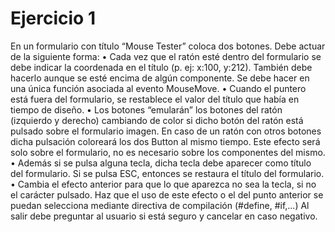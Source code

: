 ﻿# Ejercicio 1
En un formulario con título “Mouse Tester” coloca dos botones. Debe actuar de 
la siguiente forma:
• Cada vez que el ratón esté dentro del formulario se debe indicar la 
coordenada en el título (p. ej: x:100, y:212). También debe hacerlo aunque
se esté encima de algún componente. Se debe hacer en una única función 
asociada al evento MouseMove.
• Cuando el puntero está fuera del formulario, se restablece el valor del 
título que había en tiempo de diseño.
• Los botones “emularán” los botones del ratón (izquierdo y derecho) 
cambiando de color si dicho botón del ratón está pulsado sobre el 
formulario imagen. En caso de un ratón con otros botones dicha pulsación 
coloreará los dos Button al mismo tiempo. Este efecto será solo sobre el 
formulario, no es necesario sobre los componentes del mismo.
• Además si se pulsa alguna tecla, dicha tecla debe aparecer como título del
formulario. Si se pulsa ESC, entonces se restaura el título del formulario. 
• Cambia el efecto anterior para que lo que aparezca no sea la tecla, si no el
carácter pulsado. Haz que el uso de este efecto o el del punto anterior se 
puedan selecciona mediante directiva de compilación (#define, #if,...)
Al salir debe preguntar al usuario si está seguro y cancelar en caso negativo.
